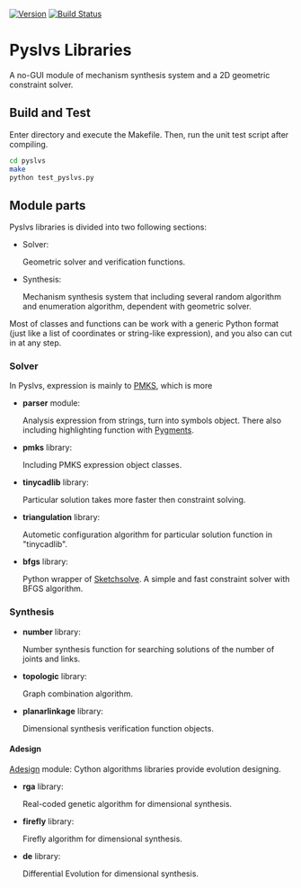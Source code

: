 [![Version](https://img.shields.io/badge/version-18.08.0-yellow.svg)](https://github.com/KmolYuan/pyslvs/releases/latest)
[![Build Status](https://img.shields.io/travis/KmolYuan/pyslvs.svg?logo=travis)](https://travis-ci.org/KmolYuan/pyslvs)

# Pyslvs Libraries

A no-GUI module of mechanism synthesis system and a 2D geometric constraint solver.

## Build and Test

Enter directory and execute the Makefile. Then, run the unit test script after compiling.

```bash
cd pyslvs
make
python test_pyslvs.py
```

## Module parts

Pyslvs libraries is divided into two following sections:

+ Solver:

    Geometric solver and verification functions.

+ Synthesis:

    Mechanism synthesis system that including several random algorithm and enumeration algorithm, dependent with geometric solver.

Most of classes and functions can be work with a generic Python format (just like a list of coordinates or string-like expression), and you also can cut in at any step.

### Solver

In Pyslvs, expression is mainly to [PMKS](http://designengrlab.github.io/PMKS/), which is more 

+ **parser** module:

    Analysis expression from strings, turn into symbols object. There also including highlighting function with [Pygments](http://pygments.org/).

+ **pmks** library:

    Including PMKS expression object classes.

+ **tinycadlib** library:

    Particular solution takes more faster then constraint solving.

+ **triangulation** library:

    Autometic configuration algorithm for particular solution function in "tinycadlib".

+ **bfgs** library:

    Python wrapper of [Sketchsolve](https://code.google.com/archive/p/sketchsolve/). A simple and fast constraint solver with BFGS algorithm.

### Synthesis

+ **number** library:

    Number synthesis function for searching solutions of the number of joints and links.

+ **topologic** library:

    Graph combination algorithm.

+ **planarlinkage** library:

    Dimensional synthesis verification function objects.

#### Adesign

[Adesign](https://github.com/KmolYuan/Adesign) module: Cython algorithms libraries provide evolution designing.

+ **rga** library:

    Real-coded genetic algorithm for dimensional synthesis.

+ **firefly** library:

    Firefly algorithm for dimensional synthesis.

+ **de** library:

    Differential Evolution for dimensional synthesis.
